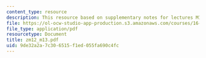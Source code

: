 ```yaml
---
content_type: resource
description: This resource based on supplementary notes for lectures M12 and M13.
file: https://ol-ocw-studio-app-production.s3.amazonaws.com/courses/16-01-unified-engineering-i-ii-iii-iv-fall-2005-spring-2006/9de32a2a7c306515f1ed055fa690c4fc_zm12_m13.pdf
file_type: application/pdf
resourcetype: Document
title: zm12_m13.pdf
uid: 9de32a2a-7c30-6515-f1ed-055fa690c4fc
---
```

